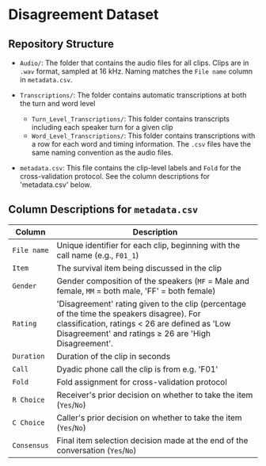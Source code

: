 
# Disagreement Dataset

## Repository Structure
- `Audio/`: The folder that contains the audio files for all clips. Clips are in `.wav` format, sampled at 16 kHz. Naming matches the `File name` column in `metadata.csv`.
- `Transcriptions/`: The folder contains automatic transcriptions at both the turn and word level
    - `Turn_Level_Transcriptions/`: This folder contains transcripts including each speaker turn for a given clip
    - `Word_Level_Transcriptions/`: This folder contains transcriptions with a row for each word and timing information.
  The `.csv` files have the same naming convention as the audio files.

- `metadata.csv`: This file contains the clip-level labels and `Fold` for the cross-validation protocol. See the column descriptions for 'metadata.csv' below. 


## Column Descriptions for `metadata.csv`
| Column       | Description |
|--------------|-------------|
| `File name`  | Unique identifier for each clip, beginning with the call name (e.g., `F01_1`) |
| `Item`       | The survival item being discussed in the clip |
| `Gender`     | Gender composition of the speakers (`MF` = Male and female, `MM` = both male, 'FF' = both female) |
| `Rating`     | 'Disagreement' rating given to the clip (percentage of the time the speakers disagree). For classification, ratings < 26 are defined as 'Low Disagreement' and ratings ≥ 26 are 'High Disagreement'.|
| `Duration`   | Duration of the clip in seconds 
| `Call`       | Dyadic phone call the clip is from e.g. 'F01' |
| `Fold`       | Fold assignment for cross-validation protocol |
| `R Choice`   | Receiver's prior decision on whether to take the item (`Yes`/`No`) |
| `C Choice`   | Caller's prior decision on whether to take the item (`Yes`/`No`) |
| `Consensus`  | Final item selection decision made at the end of the conversation (`Yes`/`No`) |
